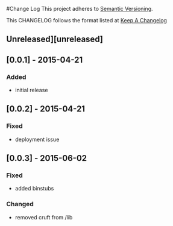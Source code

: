 #Change Log
This project adheres to [Semantic Versioning](http://semver.org/).

This CHANGELOG follows the format listed at [Keep A Changelog](http://keepachangelog.com/)

## Unreleased][unreleased]

## [0.0.1] - 2015-04-21

### Added
- initial release

## [0.0.2] - 2015-04-21

### Fixed
- deployment issue

## [0.0.3] - 2015-06-02

### Fixed
- added binstubs

### Changed
- removed cruft from /lib